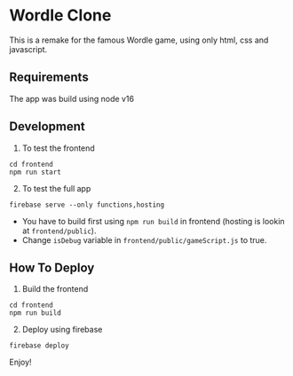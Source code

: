 # Wordle Clone

This is a remake for the famous Wordle game, using only html, css and javascript.

## Requirements

The app was build using node v16

## Development

1. To test the frontend

```
cd frontend
npm run start
```

2. To test the full app

```
firebase serve --only functions,hosting
```
  * You have to build first using `npm run build` in frontend (hosting is lookin at `frontend/public`).
  * Change `isDebug` variable in `frontend/public/gameScript.js` to true.

## How To Deploy

1. Build the frontend

```
cd frontend
npm run build
```

2. Deploy using firebase

```
firebase deploy
```


Enjoy!